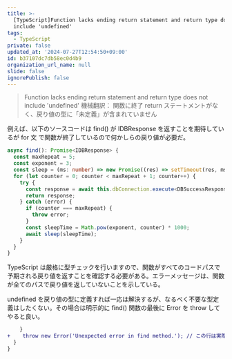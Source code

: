 ```yaml
---
title: >-
  [TypeScript]Function lacks ending return statement and return type does not
  include 'undefined'
tags:
  - TypeScript
private: false
updated_at: '2024-07-27T12:54:50+09:00'
id: b37107dc7db58ec0d4b9
organization_url_name: null
slide: false
ignorePublish: false
---
```


> Function lacks ending return statement and return type does not include 'undefined'
> 機械翻訳： 関数に終了 return ステートメントがなく、戻り値の型に「未定義」が含まれていません

例えば、以下のソースコードは find() が IDBResponse を返すことを期待しているが for 文 で関数が終了しているので何かしらの戻り値が必要だ。

```typescript
async find(): Promise<IDBResponse> {
  const maxRepeat = 5;
  const exponent = 3;
  const sleep = (ms: number) => new Promise((res) => setTimeout(res, ms));
  for (let counter = 0; counter < maxRepeat + 1; counter++) {
    try {
      const response = await this.dbConnection.execute<DBSuccessResponse[]>(SQL);
      return response;
    } catch (error) {
      if (counter === maxRepeat) {
        throw error;
      }
      const sleepTime = Math.pow(exponent, counter) * 1000;
      await sleep(sleepTime);
    }
  }
}
```

TypeScript は厳格に型チェックを行いますので、関数がすべてのコードパスで予期される戻り値を返すことを確認する必要がある。エラーメッセージは、関数が全てのパスで戻り値を返していないことを示している。

undefined を戻り値の型に定義すれば一応は解決するが、なるべく不要な型定義はしたくない。その場合は明示的に find() 関数の最後に Error を throw してやると良い。

```diff
    }
+    throw new Error('Unexpected error in find method.'); // この行は実際には到達しません。戻り値またはエラーが返されることを保証するために含めています。
  }
}

```
